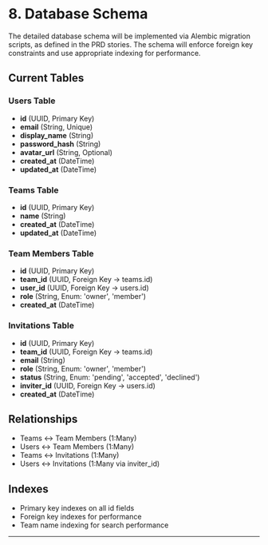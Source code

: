 # 8. Database Schema

The detailed database schema will be implemented via Alembic migration scripts, as defined in the PRD stories. The schema will enforce foreign key constraints and use appropriate indexing for performance.

## Current Tables

### Users Table
- **id** (UUID, Primary Key)
- **email** (String, Unique)
- **display_name** (String)
- **password_hash** (String)
- **avatar_url** (String, Optional)
- **created_at** (DateTime)
- **updated_at** (DateTime)

### Teams Table
- **id** (UUID, Primary Key)
- **name** (String)
- **created_at** (DateTime)
- **updated_at** (DateTime)

### Team Members Table
- **id** (UUID, Primary Key)
- **team_id** (UUID, Foreign Key → teams.id)
- **user_id** (UUID, Foreign Key → users.id)
- **role** (String, Enum: 'owner', 'member')
- **created_at** (DateTime)

### Invitations Table
- **id** (UUID, Primary Key)
- **team_id** (UUID, Foreign Key → teams.id)
- **email** (String)
- **role** (String, Enum: 'owner', 'member')
- **status** (String, Enum: 'pending', 'accepted', 'declined')
- **inviter_id** (UUID, Foreign Key → users.id)
- **created_at** (DateTime)

## Relationships

- Teams ↔ Team Members (1:Many)
- Users ↔ Team Members (1:Many)
- Teams ↔ Invitations (1:Many)
- Users ↔ Invitations (1:Many via inviter_id)

## Indexes

- Primary key indexes on all id fields
- Foreign key indexes for performance
- Team name indexing for search performance

---

